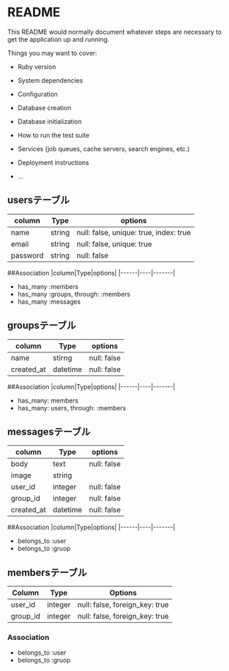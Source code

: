 # README

This README would normally document whatever steps are necessary to get the
application up and running.

Things you may want to cover:

* Ruby version

* System dependencies

* Configuration

* Database creation

* Database initialization

* How to run the test suite

* Services (job queues, cache servers, search engines, etc.)

* Deployment instructions

* ...

## usersテーブル
|column|Type|options|
|------|----|-------|
|name|string|null: false, unique: true, index: true|
|email|string|null: false, unique: true|
|password|string|null: false|


##Association
|column|Type|options|
|------|----|-------|
- has_many :members
- has_many :groups, through: :members
- has_many :messages

## groupsテーブル
|column|Type|options|
|------|----|-------|
|name|stirng|null: false|
|created_at|datetime|null: false|

##Association
|column|Type|options|
|------|----|-------|
- has_many: members
- has_many: users, through: :members


## messagesテーブル
|column|Type|options|
|------|----|-------|
|body|text|null: false|
|image|string|
|user_id|integer|null: false|
|group_id|integer|null: false|
|created_at|datetime|null: false|

##Association
|column|Type|options|
|------|----|-------|
- belongs_to :user
- belongs_to :gruop

## membersテーブル

|Column|Type|Options|
|------|----|-------|
|user_id|integer|null: false, foreign_key: true|
|group_id|integer|null: false, foreign_key: true|

### Association
- belongs_to :user
- belongs_to :gruop


